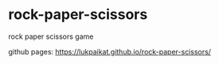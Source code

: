 # rock-paper-scissors
rock paper scissors game

github pages: https://lukpaikat.github.io/rock-paper-scissors/
